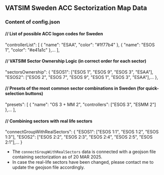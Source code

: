 ## VATSIM Sweden ACC Sectorization Map Data

### Content of config.json


#### // List of possible ACC logon codes for Sweden
"controllerList": [
  { "name": "ESAA", "color": "#1f77b4" },
  { "name": "ESOS 1", "color": "#e41a1c" },...
],

#### // VATSIM Sector Ownership Logic (in correct order for each sector)
"sectorsOwnership": {
  "ESOS1": ["ESOS 1", "ESOS 9", "ESOS 3", "ESAA"],
  "ESOS2": ["ESOS 2", "ESOS 7", "ESOS 9", "ESOS 1", "ESOS 3", "ESAA"],...
},

#### // Presets of the most common sector combinations in Sweden (for quick-selection buttons)
"presets": [
  { "name": "OS 3 + MM 2", "controllers": ["ESOS 3", "ESMM 2"] },...
],

#### // Combining sectors with real life sectors
"connectGroupWithRealSectors": {
  "ESOS1": ["ESOS 1:1", "ESOS 1:2", "ESOS 1:3"],
  "ESOS2": ["ESOS 2:2", "ESOS 2:3", "ESOS 2:4", "ESOS 2:5", "ESOS 2:1"],...
}

- The ``connectGroupWithRealSectors`` data is connected with a geojson file containing sectorization as of 20 MAR 2025.
- In case the real-life sectors have been changed, please contact me to update the geojson file accordingly.
